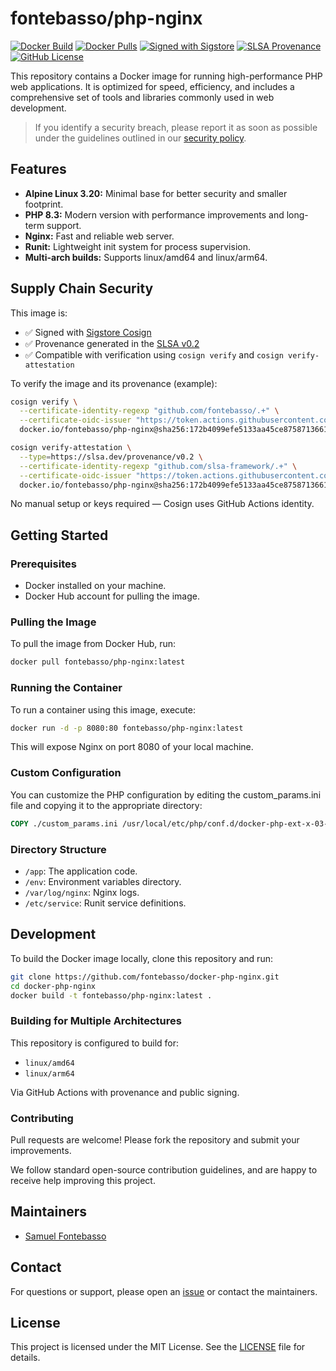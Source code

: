 # fontebasso/php-nginx

[![Docker Build](https://github.com/fontebasso/docker-php-nginx/workflows/docker/badge.svg)](https://github.com/fontebasso/docker-php-nginx/actions?query=workflow%3Adocker)
[![Docker Pulls](https://img.shields.io/docker/pulls/fontebasso/php-nginx)](https://hub.docker.com/r/fontebasso/php-nginx)
[![Signed with Sigstore](https://img.shields.io/badge/sigstore-signed-blue?logo=sigstore)](https://www.sigstore.dev)
[![SLSA Provenance](https://img.shields.io/badge/provenance-SLSA%20attested-green)](https://slsa.dev)
[![GitHub License](https://img.shields.io/github/license/fontebasso/docker-php-nginx)](https://github.com/fontebasso/docker-php-nginx/blob/main/LICENSE)

This repository contains a Docker image for running high-performance PHP web applications. It is optimized for speed, efficiency, and includes a comprehensive set of tools and libraries commonly used in web development.

> If you identify a security breach, please report it as soon as possible under the guidelines outlined in our [security policy](SECURITY.md).

## Features

- **Alpine Linux 3.20:** Minimal base for better security and smaller footprint.
- **PHP 8.3:** Modern version with performance improvements and long-term support.
- **Nginx:** Fast and reliable web server.
- **Runit:** Lightweight init system for process supervision.
- **Multi-arch builds:** Supports linux/amd64 and linux/arm64.

## Supply Chain Security

This image is:

- ✅ Signed with [Sigstore Cosign](https://docs.sigstore.dev)
- ✅ Provenance generated in the [SLSA v0.2](https://slsa.dev/spec/v0.2/provenance)
- ✅ Compatible with verification using `cosign verify` and `cosign verify-attestation`

To verify the image and its provenance (example):

```bash
cosign verify \
  --certificate-identity-regexp "github.com/fontebasso/.+" \
  --certificate-oidc-issuer "https://token.actions.githubusercontent.com" \
  docker.io/fontebasso/php-nginx@sha256:172b4099efe5133aa45ce8758713661006c4192c9034a343267ee4ed6521ac79
```

```bash
cosign verify-attestation \
  --type=https://slsa.dev/provenance/v0.2 \
  --certificate-identity-regexp "github.com/slsa-framework/.+" \
  --certificate-oidc-issuer "https://token.actions.githubusercontent.com" \
  docker.io/fontebasso/php-nginx@sha256:172b4099efe5133aa45ce8758713661006c4192c9034a343267ee4ed6521ac79
```

No manual setup or keys required — Cosign uses GitHub Actions identity.

## Getting Started

### Prerequisites

- Docker installed on your machine.
- Docker Hub account for pulling the image.

### Pulling the Image

To pull the image from Docker Hub, run:

```bash
docker pull fontebasso/php-nginx:latest
```
### Running the Container

To run a container using this image, execute:

```bash
docker run -d -p 8080:80 fontebasso/php-nginx:latest
```

This will expose Nginx on port 8080 of your local machine.

### Custom Configuration

You can customize the PHP configuration by editing the custom_params.ini file and copying it to the appropriate directory:

```dockerfile
COPY ./custom_params.ini /usr/local/etc/php/conf.d/docker-php-ext-x-03-custom-params.ini
```

### Directory Structure

- `/app`: The application code.
- `/env`: Environment variables directory.
- `/var/log/nginx`: Nginx logs.
- `/etc/service`: Runit service definitions.

## Development

To build the Docker image locally, clone this repository and run:

```bash
git clone https://github.com/fontebasso/docker-php-nginx.git
cd docker-php-nginx
docker build -t fontebasso/php-nginx:latest .
```

### Building for Multiple Architectures

This repository is configured to build for:

- `linux/amd64`
- `linux/arm64`

Via GitHub Actions with provenance and public signing.

### Contributing

Pull requests are welcome! Please fork the repository and submit your improvements.

We follow standard open-source contribution guidelines, and are happy to receive help improving this project.

## Maintainers

- [Samuel Fontebasso](https://github.com/fontebasso)

## Contact

For questions or support, please open an [issue](https://github.com/fontebasso/docker-php-nginx/issues) or contact the maintainers.

## License

This project is licensed under the MIT License. See the [LICENSE](LICENSE) file for details.
